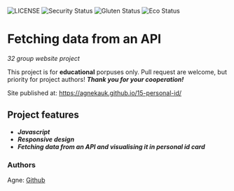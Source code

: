 ![LICENSE](https://img.shields.io/badge/license-MIT-blue.svg?style=flat-square)
![Security Status](https://img.shields.io/security-headers?label=Security&url=https%3A%2F%2Fgithub.com&style=flat-square)
![Gluten Status](https://img.shields.io/badge/Gluten-Free-green.svg)
![Eco Status](https://img.shields.io/badge/ECO-Friendly-green.svg)

# Fetching data from an API

_32 group website project_

This project is for **educational** porpuses only. Pull request are welcome, but priority for project authors! **_Thank you for your cooperation!_**

Site published at: https://agnekauk.github.io/15-personal-id/

## Project features

-   **_Javascript_**
-   **_Responsive design_**
-   **_Fetching data from an API and visualising it in personal id card_**

### Authors

Agne: [Github](https://github.com/agnekauk)
